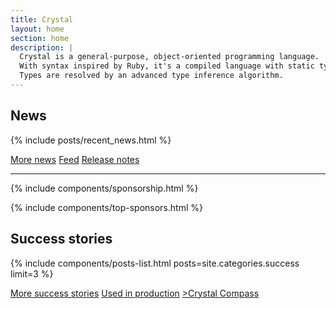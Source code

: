```yaml
---
title: Crystal
layout: home
section: home
description: |
  Crystal is a general-purpose, object-oriented programming language.
  With syntax inspired by Ruby, it's a compiled language with static type-checking.
  Types are resolved by an advanced type inference algorithm.
---
```


<h2 class="visually-hidden">News</h2>

{% include posts/recent_news.html %}

<div class="link-actions">
  <a href="/blog/">More news</a>
  <a href="/feed.xml">Feed</a>
  <a href="/releases/">Release notes</a>
</div>

<hr class="full-width-rule">

{% include components/sponsorship.html %}

{% include components/top-sponsors.html %}

## Success stories

{% include components/posts-list.html posts=site.categories.success limit=3 %}

<div class="link-actions">
  <a href="/success-stories/">More success stories</a>
  <a href="/used_in_prod/">Used in production</a>
  <a href="https://manas.tech/projects/crystal/crystal-compass/" title="Code Review as a Service from the makers of the language">>Crystal Compass</a>
</div>
